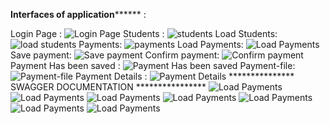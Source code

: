 **********************Interfaces of application**************************** : 

Login Page :
![Login Page](./captures/login.png)
Students :
![students](./captures/students.png)
Load Students:
![load students](./captures/loadstudents.png)
Payments:
![payments](./captures/payments.png)
Load Payments:
![Load Payments](./captures/loadpayments.png)
Save payment:
![Save payment](./captures/new-payment.png)
Confirm payment:
![Confirm payment](./captures/confirm-payment.png)
Payment Has been saved :
![Payment Has been saved](./captures/payment-added.png)
Payment-file:
![Payment-file](./captures/paymentfile.png)
Payment Details :
![Payment Details](./captures/payments-details.png)
*************** SWAGGER DOCUMENTATION ****************
![Load Payments](./captures/swaggerpayments.png)
![Load Payments](./captures/swaggerpaymentid.png)
![Load Payments](./captures/swaggerpaycodestud.png)
![Load Payments](./captures/swaggerpaymebytype.png)
![Load Payments](./captures/swaggerpaymentbysta.png)
![Load Payments](./captures/swaggerstudcode.png)
![Load Payments](./captures/swaggerstudents.png)




